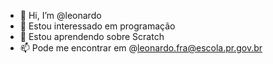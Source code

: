 - 👋 Hi, I’m @leonardo
- 👀 Estou interessado em programação
- 🌱 Estou aprendendo sobre Scratch 
- 📫 Pode me encontrar em @leonardo.fra@escola.pr.gov.br

<!---
xleonardofra/xleonardofra is a ✨ special ✨ repository because its `README.md` (this file) appears on your GitHub profile.
You can click the Preview link to take a look at your changes.
--->
